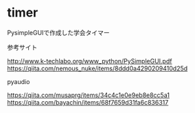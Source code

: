 # timer
PysimpleGUIで作成した学会タイマー

参考サイト

http://www.k-techlabo.org/www_python/PySimpleGUI.pdf
https://qiita.com/nemous_nuke/items/8ddd0a4290209410d25d

pyaudio

https://qiita.com/musaprg/items/34c4c1e0e9eb8e8cc5a1
https://qiita.com/bayachin/items/68f7659d31fa6c836317
